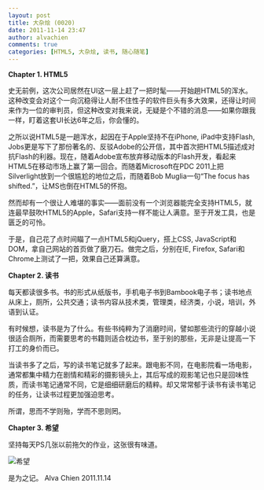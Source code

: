 ```yaml
---
layout: post
title: 大杂烩 (0020)
date: 2011-11-14 23:47
author: alvachien
comments: true
categories: [HTML5, 大杂烩, 读书, 随心随笔]
---
```

**Chapter 1. HTML5**

史无前例，这次公司居然在UI这一层上赶了一把时髦——开始趟HTML5的浑水。这种改变会对这个一向沉稳得让人耐不住性子的软件巨头有多大效果，还得让时间来作为一位的审判员，但这种改变对我来说，无疑是个不错的消息——如果你跟我一样，盯着这套UI长达6年之后，你会懂的。

之所以说HTML5是一趟浑水，起因在于Apple坚持不在iPhone, iPad中支持Flash, Jobs更是写下了那份著名的、反驳Adobe的公开信，其中首次把HTML5描述成对抗Flash的利器。现在，随着Adobe宣布放弃移动版本的Flash开发，看起来HTML5在移动市场上赢了第一回合。而随着Microsoft在PDC 2011上把Silverlight放到一个很尴尬的地位之后，而随着Bob Muglia一句“The focus has shifted.”，让MS也倒在HTML5的怀抱。

然而却有一个很让人难堪的事实——面前没有一个浏览器能完全支持HTML5，就连最早鼓吹HTML5的Apple，Safari支持一样不能让人满意。至于开发工具，也是匮乏的可怜。

于是，自己花了点时间瞄了一点HTML5和jQuery，搭上CSS, JavaScript和DOM，拿自己网站的首页做了磨刀石。做完之后，分别在IE, Firefox, Safari和Chrome上测试了一把，效果自己还算满意。

**Chapter 2. 读书**

每天都读很多书。书的形式从纸版书，手机电子书到Bambook电子书；读书地点从床上，厕所，公共交通；读书内容从技术类，管理类，经济类，小说，培训，外语到认证。

有时候想，读书是为了什么。有些书纯粹为了消磨时间，譬如那些流行的穿越小说很适合厕所，而需要思考的书籍则适合枕边书，至于别的那些，无非是让提高一下打工的身价而已。

当读书多了之后，写的读书笔记就多了起来。跟电影不同，在电影院看一场电影，通常都集中精力在剧情和精彩的摄影镜头上，其后写成的观影笔记也只是回味性质，而读书笔记通常不同，它是细细研磨后的精粹。却又常常郁于读书有读书笔记的任务，让读书过程更加强迫思考。

所谓，思而不学则殆，学而不思则罔。

**Chapter 3. 希望**

坚持每天PS几张以前拖欠的作业，这张很有味道。

![希望](http://farm7.static.flickr.com/6227/6343700327_608abc0102_b.jpg)


是为之记。
Alva Chien
2011.11.14
